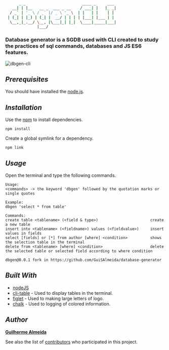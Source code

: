 ```sh
      _ _                         ____ _     ___  
   __| | |__   __ _  ___ _ __    / ___| |   |_ _|
  / _` | '_ \ / _` |/ _ \ '_ \  | |   | |    | | 
 | (_| | |_) | (_| |  __/ | | | | |___| |___ | | 
  \__,_|_.__/ \__, |\___|_| |_|  \____|_____|___|
              |___/                              
```

### Database generator is a SGDB used with CLI created to study the practices of sql commands, databases and JS ES6 features.  


![dbgen-cli](https://user-images.githubusercontent.com/45276342/121274178-57e6d400-c8a0-11eb-86d3-4078e50aaa35.gif)

## __*Prerequisites*__

You should have installed the [node.js](https://nodejs.org/en/).

## __*Installation*__

Use the [npm](https://www.npmjs.com/) to install dependencies.

```node
npm install
```

Create a global symlink for a dependency.

```node
npm link
```

## __*Usage*__

Open the terminal and type the following commands.

```
Usage:
<commands> -> the keyword 'dbgen' followed by the quotation marks or single quotes

Example:
dbgen 'select * from table'

Commands:
create table <tablename> (<field & type>)                       create a new table
insert into <tablename> (<fieldname>) values (<fieldvalue>)     insert values in fields
select [fields] or [*] from author [where] <condition>          shows the selection table in the terminal
delete from <tablename> [where] <condition>                     delete the selected table or selected field according to where condition

dbgen@0.0.1 fork in https://github.com/GuiSAlmeida/database-generator
```

## __*Built With*__

* [nodeJS](https://nodejs.org/)
* [cli-table](https://github.com/Automattic/cli-table) - Used to display tables in the terminal.
* [figlet](https://github.com/patorjk/figlet.js) - Used to making large letters of logo.
* [chalk](https://github.com/chalk/chalk) - Used to logging of colored information.

## __*Author*__

[**Guilherme Almeida**](https://guisalmeida.com)

See also the list of [contributors](https://github.com/GuiSAlmeida/database-generator/contributors) who participated in this project.